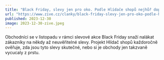 ```yaml
---
title: "Black Friday, slevy jen pro oko. Podle Hlídače shopů nejhůř dopadl Kaufland"
url: "https://www.zive.cz/clanky/black-friday-slevy-jen-pro-oko-podle-hlidace-shopu-nejhur-dopadl-kaufland/sc-3-a-225771/default.aspx"
published: 2023-12-30
image: 2023-12-30-zive.jpeg
---
```


Obchodníci se v listopadu v rámci slevové akce Black Friday snaží nalákat zákazníky na někdy až neuvěřitelné slevy. Projekt Hlídač shopů každoročně ověřuje, zda jsou tyto slevy skutečné, nebo si je obchody jen takzvaně vycucaly z prstu.
